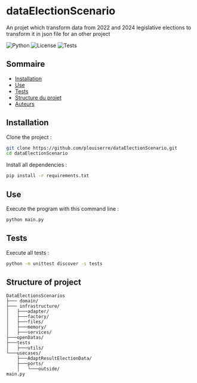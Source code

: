 # dataElectionScenario
An projet which transform data from 2022 and 2024 legislative elections to transform it in json file for an other project

![Python](https://img.shields.io/badge/python-3.10+-blue.svg)
![License](https://img.shields.io/badge/license-MIT-red.svg)
![Tests](https://img.shields.io/badge/unit_tests-OK-green.svg)

## Sommaire
- [Installation](#installation)
- [Use](#use)
- [Tests](#tests)
- [Structure du projet](#structure-of-project)
- [Auteurs](#auteurs)

## Installation 
Clone the project : 
```bash
git clone https://github.com/plouiserre/dataElectionScenario.git
cd dataElectionScenario
```

Install all dependencies : 
```bash
pip install -r requirements.txt
```

## Use
Execute the program with this command line : 
```bash
python main.py
```

## Tests
Execute all tests : 
```bash
python -m unittest discover -s tests
```

## Structure of project
```
DataElectionsScenarios
├─── domain/
├─── infrastructure/
│   ├───adapter/   
│   ├───factory/
│   ├───files/
│   ├───memory/
│   ├───services/
├───openDatas/
├───tests
│   ├───utils/
└───usecases/
    ├───AdaptResultElectionData/
    ├───ports/
    │   └───outside/
main.py 
```